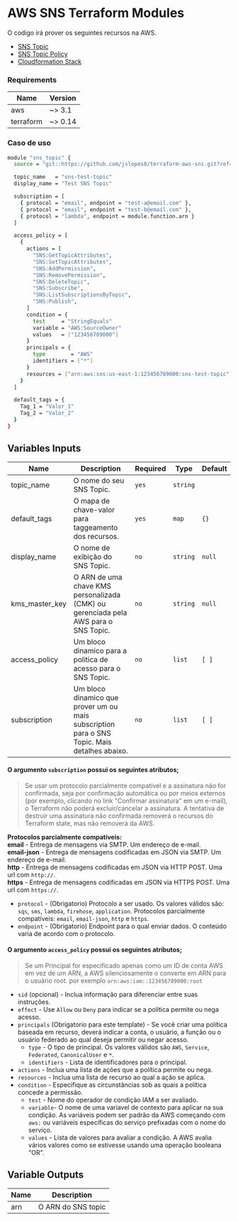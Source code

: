 # AWS SNS Terraform Modules

O codigo irá prover os seguintes recursos na AWS.

* [SNS Topic](https://registry.terraform.io/providers/hashicorp/aws/latest/docs/resources/sns_topic)
* [SNS Topic Policy](https://registry.terraform.io/providers/hashicorp/aws/latest/docs/resources/sns_topic_policy)
* [Cloudformation Stack](https://registry.terraform.io/providers/hashicorp/aws/latest/docs/resources/cloudformation_stack)

### Requirements
| Name | Version |
| ---- | ------- |
| aws | ~> 3.1 |
| terraform | ~> 0.14 |

### Caso de uso
```bash
module "sns_topic" {
  source = "git::https://github.com/jslopes8/terraform-aws-sns.git?ref=v2.0"

  topic_name   = "sns-test-topic"
  display_name = "Test SNS Topic"

  subscription = [
    { protocol = "email", endpoint = "test-a@email.com" },
    { protocol = "email", endpoint = "test-b@email.com" },
    { protocol = "lambda", endpoint = module.function.arn }
  ]

  access_policy = [
    {
      actions = [
        "SNS:GetTopicAttributes",
        "SNS:SetTopicAttributes",
        "SNS:AddPermission",
        "SNS:RemovePermission",
        "SNS:DeleteTopic",
        "SNS:Subscribe",
        "SNS:ListSubscriptionsByTopic",
        "SNS:Publish",
      ]
      condition = {
        test     = "StringEquals"
        variable = "AWS:SourceOwner"
        values   = ["123456789000"]
      }
      principals = {
        type        = "AWS"
        identifiers = ["*"]
      }
      resources = ["arn:aws:sns:us-east-1:123456789000:sns-test-topic"]
    }
  ]

  default_tags = {
    Tag_1 = "Valor_1"
    Tag_2 = "Valor_2"
  }
}
```

<!-- BEGINNING OF PRE-COMMIT-TERRAFORM DOCS HOOK -->
## Variables Inputs
| Name | Description | Required | Type | Default |
| ---- | ----------- | -------- | ---- | ------- |
| topic_name | O nome do seu SNS Topic. | `yes` | `string` | ` ` |
| default_tags | O mapa de chave-valor para taggeamento dos recursos. | `yes` | `map` | `{}` |
| display_name | O nome de exibição do SNS Topic. | `no` | `string` | `null` |
| kms_master_key | O ARN de uma chave KMS personalizada (CMK) ou gerenciada pela AWS para o SNS Topic. | `no` | `string` | `null` |
| access_policy | Um bloco dinamico para a politica de acesso para o SNS Topic. | `no` | `list` | `[ ]` |
| subscription | Um bloco dinamico que prover um ou mais subscription para o SNS Topic. Mais detalhes abaixo. | `no` | `list` | `[ ]` |

#### O argumento `subscription` possui os seguintes atributos;
>Se usar um protocolo parcialmente compatível e a assinatura não for confirmada, seja por confirmação automática ou por meios externos (por exemplo, clicando no link "Confirmar assinatura" em um e-mail), o Terraform não poderá excluir/cancelar a assinatura. A tentativa de destruir uma assinatura não confirmada removerá o recursos do Terraform state, mas não removerá da AWS.<br>

**Protocolos parcialmente compatíveis:**<br>
**email** - Entrega de mensagens via SMTP. Um endereço de e-mail.<br>
**email-json** - Entrega de mensagens codificadas em JSON via SMTP. Um endereço de e-mail.<br>
**http** - Entrega de mensagens codificadas em JSON via HTTP POST. Uma url com `http://`.<br>
**https** - Entrega de mensagens codificadas em JSON via HTTPS POST. Uma url com `https://`.<br>


- `protocol` - (Obrigatorio) Protocolo a ser usado. Os valores válidos são: `sqs`, `sms`, `lambda`, `firehose`, `application`. Protocolos parcialmente compatíveis: `email`, `email-json`, `http` e `https`.
- `endpoint` - (Obrigatorio) Endpoint para o qual enviar dados. O conteúdo varia de acordo com o protocolo.

#### O argumento `access_policy` possui os seguintes atributos;<br>
>Se um Principal for especificado apenas como um ID de conta AWS em vez de um ARN, a AWS silenciosamente o converte em ARN para o usuário root. por exemplo `arn:aws:iam::123456789000:root`

- `sid` (opcional) -  Inclua informação para diferenciar entre suas instruções.
- `effect` - Use `Allow` ou `Deny` para indicar se a política permite ou nega acesso.
- `principals` (Obrigatorio para este template) - Se você criar uma política baseada em recurso, deverá indicar a conta, o usuário, a função ou o usuário federado ao qual deseja permitir ou negar acesso.
  - `type` - O tipo de principal. Os valores válidos são `AWS`, `Service`, `Federated`, `CanonicalUser` e `*`.
  - `identifiers` - Lista de identificadores para o principal.
- `actions` - Inclua uma lista de ações que a política permite ou nega.
- `resources` - Inclua uma lista de recurso ao qual a ação se aplica.
- `condition` - Especifique as circunstâncias sob as quais a política concede a permissão.
  - `test` - Nome do operador de condição IAM a ser avaliado.
  - `variable`- O nome de uma variavel de contexto para aplicar na sua condição. As variáveis podem ser padrão da AWS começando com `aws:` ou variáveis específicas do serviço prefixadas com o nome do serviço.
  - `values` - Lista de valores para avaliar a condição. A AWS avalia vários valores como se estivesse usando uma operação booleana "OR".


## Variable Outputs
<!-- END OF PRE-COMMIT-TERRAFORM DOCS HOOK -->
| Name | Description |
| ---- | ----------- |
| arn | O ARN do SNS topic |